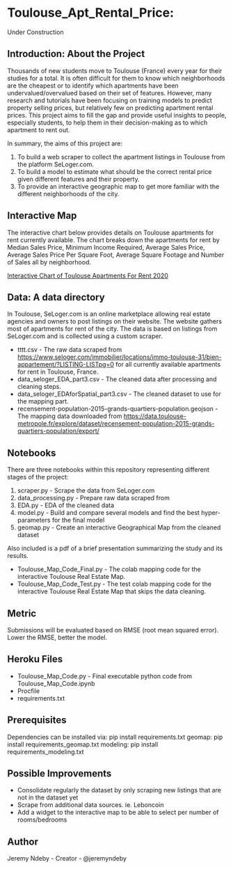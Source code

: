 # Toulouse_Apt_Rental_Price:

Under Construction

## Introduction: About the Project

Thousands of new students move to Toulouse (France) every year for their studies for a total. It is often difficult for them to know which neighborhoods are the cheapest or to identify which apartments have been undervalued/overvalued based on their set of features. However, many research and tutorials have been focusing on training models to predict property selling prices, but relatively few on predicting apartment rental prices. This project aims to fill the gap and provide useful insights to people, especially students, to help them in their decision-making as to which apartment to rent out.

In summary, the aims of this project are: 
1. To build a web scraper to collect the apartment listings in Toulouse from the platform SeLoger.com.
2. To build a model to estimate what should be the correct rental price given different features and their property.
3. To provide an interactive geographic map to get more familiar with the different neighborhoods of the city. 


## Interactive Map
The interactive chart below provides details on Toulouse apartments for rent currently available. The chart breaks down the apartments for rent by Median Sales Price, Minimum Income Required, Average Sales Price, Average Sales Price Per Square Foot, Average Square Footage and Number of Sales all by neighborhood.

[Interactive Chart of Toulouse Apartments For Rent 2020](https://toulouse-apt-rental-price.herokuapp.com/geomap)


## Data: A data directory
In Toulouse, SeLoger.com is an online marketplace allowing real estate agencies and owners to post listings on their website. The website gathers most of apartments for rent of the city. The data is based on listings from SeLoger.com and is collected using a custom scraper. 
- tttt.csv - The raw data scraped from https://www.seloger.com/immobilier/locations/immo-toulouse-31/bien-appartement/?LISTING-LISTpg=0 for all currently available apartments for rent in Toulouse, France.
- data_seloger_EDA_part3.csv - The cleaned data after processing and cleaning steps.
- data_seloger_EDAforSpatial_part3.csv - The cleaned dataset to use for the mapping part.
- recensement-population-2015-grands-quartiers-population.geojson - The mapping data downloaded from https://data.toulouse-metropole.fr/explore/dataset/recensement-population-2015-grands-quartiers-population/export/

## Notebooks

There are three notebooks within this repository representing different stages of the project:
1. scraper.py - Scrape the data from SeLoger.com
2. data_processing.py - Prepare raw data scraped from 
3. EDA.py - EDA of the cleaned data
4. model.py - Build and compare several models and find the best hyper-parameters for the final model
5. geomap.py - Create an interactive Geographical Map from the cleaned dataset

Also included is a pdf of a brief presentation summarizing the study and its results.
- Toulouse_Map_Code_Final.py - The colab mapping code for the interactive Toulouse Real Estate Map.
- Toulouse_Map_Code_Test.py - The test colab mapping code for the interactive Toulouse Real Estate Map that skips the data cleaning.


## Metric
Submissions will be evaluated based on RMSE (root mean squared error). Lower the RMSE, better the model.


## Heroku Files
- Toulouse_Map_Code.py - Final executable python code from Toulouse_Map_Code.ipynb
- Procfile
- requirements.txt

## Prerequisites
Dependencies can be installed via:
pip install requirements.txt
geomap: pip install requirements_geomap.txt
modeling: pip install requirements_modeling.txt

## Possible Improvements
- Consolidate regularly the dataset by only scraping new listings that are not in the dataset yet
- Scrape from additional data sources. ie. Leboncoin
- Add a widget to the interactive map to be able to select per number of rooms/bedrooms 

## Author
Jeremy Ndeby - Creator - @jeremyndeby

